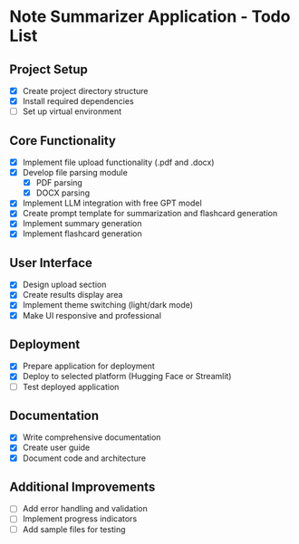 # Note Summarizer Application - Todo List

## Project Setup
- [x] Create project directory structure
- [x] Install required dependencies
- [ ] Set up virtual environment

## Core Functionality
- [x] Implement file upload functionality (.pdf and .docx)
- [x] Develop file parsing module
  - [x] PDF parsing
  - [x] DOCX parsing
- [x] Implement LLM integration with free GPT model
- [x] Create prompt template for summarization and flashcard generation
- [x] Implement summary generation
- [x] Implement flashcard generation

## User Interface
- [x] Design upload section
- [x] Create results display area
- [x] Implement theme switching (light/dark mode)
- [x] Make UI responsive and professional

## Deployment
- [x] Prepare application for deployment
- [x] Deploy to selected platform (Hugging Face or Streamlit)
- [ ] Test deployed application

## Documentation
- [x] Write comprehensive documentation
- [x] Create user guide
- [x] Document code and architecture

## Additional Improvements
- [ ] Add error handling and validation
- [ ] Implement progress indicators
- [ ] Add sample files for testing
